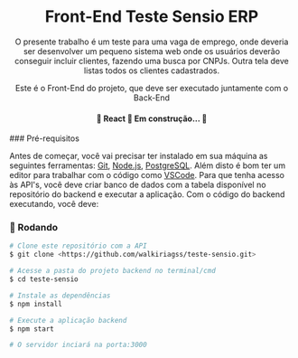 <h1 align="center">Front-End Teste Sensio ERP</h1>
<p align="center">O presente trabalho é um teste para uma vaga de emprego, onde deveria ser desenvolver um pequeno sistema web onde os usuários deverão
conseguir incluir clientes, fazendo uma busca por CNPJs. Outra tela deve listas todos os clientes cadastrados.</p>
<p align="center">Este é o Front-End do projeto, que deve ser executado juntamente com o Back-End</p>
<h4 align="center"> 
	🚧  React  🚀 Em construção...  🚧
</h4>
### Pré-requisitos

Antes de começar, você vai precisar ter instalado em sua máquina as seguintes ferramentas:
[Git](https://git-scm.com), [Node.js](https://nodejs.org/en/), [PostgreSQL](https://www.postgresql.org/).
Além disto é bom ter um editor para trabalhar com o código como [VSCode](https://code.visualstudio.com/).
Para que tenha acesso às API's, você deve criar banco de dados com a tabela disponível no repositório do backend e executar a aplicação.
Com o código do backend executando, você deve:
### 🎲 Rodando 

```bash
# Clone este repositório com a API
$ git clone <https://github.com/walkiriagss/teste-sensio.git>

# Acesse a pasta do projeto backend no terminal/cmd
$ cd teste-sensio

# Instale as dependências
$ npm install

# Execute a aplicação backend
$ npm start

# O servidor inciará na porta:3000 

```
